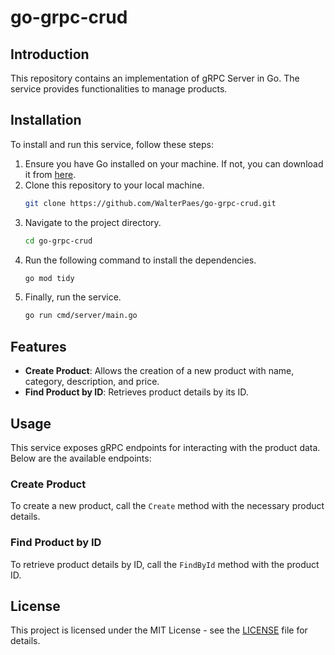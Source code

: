 # go-grpc-crud

## Introduction
This repository contains an implementation of gRPC Server in Go. The service provides functionalities to manage products.

## Installation
To install and run this service, follow these steps:

1. Ensure you have Go installed on your machine. If not, you can download it from [here](https://golang.org/dl/).
2. Clone this repository to your local machine.
   ```bash
   git clone https://github.com/WalterPaes/go-grpc-crud.git
   ```
3. Navigate to the project directory.
   ```bash
   cd go-grpc-crud
   ```
4. Run the following command to install the dependencies.
   ```bash
   go mod tidy
   ```
5. Finally, run the service.
   ```bash
   go run cmd/server/main.go
   ```

## Features
- **Create Product**: Allows the creation of a new product with name, category, description, and price.
- **Find Product by ID**: Retrieves product details by its ID.

## Usage
This service exposes gRPC endpoints for interacting with the product data. Below are the available endpoints:

### Create Product
To create a new product, call the `Create` method with the necessary product details.

### Find Product by ID
To retrieve product details by ID, call the `FindById` method with the product ID.

## License
This project is licensed under the MIT License - see the [LICENSE](LICENSE) file for details.